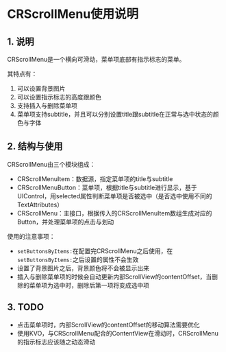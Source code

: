 CRScrollMenu使用说明
====================

## 1. 说明

CRScrollMenu是一个横向可滑动，菜单项底部有指示标志的菜单。

其特点有：

1. 可以设置背景图片
2. 可以设置指示标志的高度跟颜色
3. 支持插入与删除菜单项
4. 菜单项支持subtitle，并且可以分别设置title跟subtitle在正常与选中状态的颜色与字体

## 2. 结构与使用

CRScrollMenu由三个模块组成：

- CRScrollMenuItem：数据源，指定菜单项的title与subtitle
- CRScrollMenuButton：菜单项，根据title与subtitle进行显示，基于UIControl，用selected属性判断菜单项是否被选中（是否选中使用不同的TextAttributes）
- CRScrollMenu：主接口，根据传入的CRScrollMenuItem数组生成对应的Button，并处理菜单项的点击与划动

使用的注意事项：

- `setButtonsByItems:`在配置完CRScrollMenu之后使用，在`setButtonsByItems:`之后设置的属性不会生效
- 设置了背景图片之后，背景颜色将不会被显示出来
- 插入与删除菜单项的时候会自动更新内部ScrollView的contentOffset，当删除的菜单项为选中时，删除后第一项将变成选中项

## 3. TODO

- 点击菜单项时，内部ScrollView的contentOffset的移动算法需要优化
- 使用KVO，与CRScrollMenu配合的ContentView在滑动时，CRScrollMenu的指示标志应该随之动态滑动

